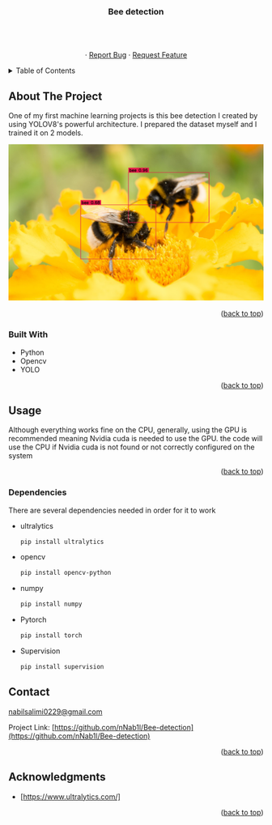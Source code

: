 <!-- Improved compatibility of back to top link: See: https://github.com/othneildrew/Best-README-Template/pull/73 -->
<a name="readme-top"></a>
<!--
*** Thanks for checking out the Best-README-Template. If you have a suggestion
*** that would make this better, please fork the repo and create a pull request
*** or simply open an issue with the tag "enhancement".
*** Don't forget to give the project a star!
*** Thanks again! Now go create something AMAZING! :D
-->



<!-- PROJECT SHIELDS -->
<!--
*** I'm using markdown "reference style" links for readability.
*** Reference links are enclosed in brackets [ ] instead of parentheses ( ).
*** See the bottom of this document for the declaration of the reference variables
*** for contributors-url, forks-url, etc. This is an optional, concise syntax you may use.
*** https://www.markdownguide.org/basic-syntax/#reference-style-links
-->

<!-- PROJECT LOGO -->
<br />
<div align="center">

<h3 align="center">Bee detection</h3>

  <p align="center">
    <br />
    <br />
    <br />
    ·
    <a href="https://github.com/nNab1l/Bee-detection/issues">Report Bug</a>
    ·
    <a href="https://github.com/nNab1l/Bee-detection/issues">Request Feature</a>
  </p>
</div>



<!-- TABLE OF CONTENTS -->
<details>
  <summary>Table of Contents</summary>
  <ol>
    <li>
      <a href="#about-the-project">About The Project</a>
      <ul>
        <li><a href="#built-with">Built With</a></li>
      </ul>
    </li>
    <li><a href="#usage">Usage</a></li>
    <li><a href="#usage">Dependencies</a></li>
    <li><a href="#contact">Contact</a></li>
    <li><a href="#acknowledgments">Acknowledgments</a></li>
  </ol>
</details>



<!-- ABOUT THE PROJECT -->
## About The Project


One of my first machine learning projects is this bee detection I created
by using YOLOV8's powerful architecture. I prepared the dataset myself and
I trained it on 2 models.

[![Product Name Screen Shot](readmeimg.png)](usage)

<p align="right">(<a href="#readme-top">back to top</a>)</p>



### Built With

* Python
* Opencv
* YOLO


<p align="right">(<a href="#readme-top">back to top</a>)</p>



<!-- USAGE EXAMPLES -->
## Usage

Although everything works fine on the CPU, generally, using the 
GPU is recommended meaning Nvidia cuda is needed to use the GPU.
the code will use the CPU if Nvidia cuda is not found or
not correctly configured on the system

<p align="right">(<a href="#readme-top">back to top</a>)</p>


### Dependencies

There are several dependencies needed in order for it
to work 

* ultralytics
  ```sh
  pip install ultralytics
  ```
* opencv
  ```sh
  pip install opencv-python
  ```
* numpy
  ```sh
  pip install numpy
  ```
* Pytorch
  ```sh
  pip install torch
  ```
* Supervision
  ```sh
  pip install supervision
  ```


<!-- CONTACT -->
## Contact

nabilsalimi0229@gmail.com

Project Link: [https://github.com/nNab1l/Bee-detection](https://github.com/nNab1l/Bee-detection)

<p align="right">(<a href="#readme-top">back to top</a>)</p>



<!-- ACKNOWLEDGMENTS -->
## Acknowledgments

* [https://www.ultralytics.com/]


<p align="right">(<a href="#readme-top">back to top</a>)</p>



<!-- MARKDOWN LINKS & IMAGES -->
<!-- https://www.markdownguide.org/basic-syntax/#reference-style-links -->
[contributors-shield]: https://img.shields.io/github/contributors/github_username/repo_name.svg?style=for-the-badge
[contributors-url]: https://github.com/github_username/repo_name/graphs/contributors
[forks-shield]: https://img.shields.io/github/forks/github_username/repo_name.svg?style=for-the-badge
[forks-url]: https://github.com/github_username/repo_name/network/members
[stars-shield]: https://img.shields.io/github/stars/github_username/repo_name.svg?style=for-the-badge
[stars-url]: https://github.com/github_username/OCR-translation/stargazers
[issues-shield]: https://img.shields.io/github/issues/github_username/repo_name.svg?style=for-the-badge
[issues-url]: https://github.com/github_username/repo_name/issues
[license-shield]: https://img.shields.io/github/license/github_username/repo_name.svg?style=for-the-badge
[license-url]: https://github.com/github_username/repo_name/blob/master/LICENSE.txt
[linkedin-shield]: https://img.shields.io/badge/-LinkedIn-black.svg?style=for-the-badge&logo=linkedin&colorB=555
[linkedin-url]: www.linkedin.com/in/nabil-salimi-5a5616267
